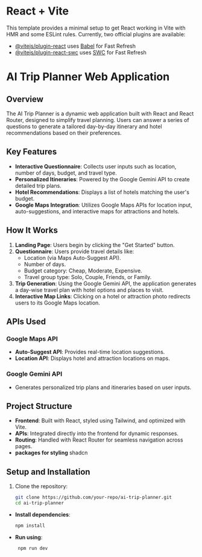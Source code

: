 # React + Vite

This template provides a minimal setup to get React working in Vite with HMR and some ESLint rules.
Currently, two official plugins are available:

- [@vitejs/plugin-react](https://github.com/vitejs/vite-plugin-react/blob/main/packages/plugin-react/README.md) uses [Babel](https://babeljs.io/) for Fast Refresh
- [@vitejs/plugin-react-swc](https://github.com/vitejs/vite-plugin-react-swc) uses [SWC](https://swc.rs/) for Fast Refresh







# AI Trip Planner Web Application

## Overview
The AI Trip Planner is a dynamic web application built with React and React Router, designed to simplify travel planning. Users can answer a series of questions to generate a tailored day-by-day itinerary and hotel recommendations based on their preferences.

## Key Features
- **Interactive Questionnaire**: Collects user inputs such as location, number of days, budget, and travel type.
- **Personalized Itineraries**: Powered by the Google Gemini API to create detailed trip plans.
- **Hotel Recommendations**: Displays a list of hotels matching the user's budget.
- **Google Maps Integration**: Utilizes Google Maps APIs for location input, auto-suggestions, and interactive maps for attractions and hotels.

## How It Works
1. **Landing Page**: Users begin by clicking the \"Get Started\" button.
2. **Questionnaire**: Users provide travel details like:
   - Location (via Maps Auto-Suggest API).
   - Number of days.
   - Budget category: Cheap, Moderate, Expensive.
   - Travel group type: Solo, Couple, Friends, or Family.
3. **Trip Generation**: Using the Google Gemini API, the application generates a day-wise travel plan with hotel options and places to visit.
4. **Interactive Map Links**: Clicking on a hotel or attraction photo redirects users to its Google Maps location.

## APIs Used
### Google Maps API
- **Auto-Suggest API**: Provides real-time location suggestions.
- **Location API**: Displays hotel and attraction locations on maps.
### Google Gemini API
- Generates personalized trip plans and itineraries based on user inputs.

## Project Structure
- **Frontend**: Built with React, styled using Tailwind, and optimized with Vite.
- **APIs**: Integrated directly into the frontend for dynamic responses.
- **Routing**: Handled with React Router for seamless navigation across pages.
- **packages for styling** shadcn

## Setup and Installation
1. Clone the repository:
   ```bash
   git clone https://github.com/your-repo/ai-trip-planner.git
   cd ai-trip-planner
   

- **Install dependencies**:
  
  ```bash
  npm install
- **Run using**:
  ```bash
   npm run dev
